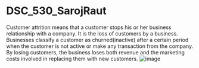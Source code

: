 # DSC_530_SarojRaut
Customer attrition means that a customer stops his or her business relationship with a company. It is the loss of customers by a business. Businesses classify a customer as churned(inactive) after a certain period when the customer is not active or make any transaction from the company. By losing customers, the business loses both revenue and the marketing costs involved in replacing them with new customers. 
![image](https://user-images.githubusercontent.com/45703778/110216996-91094580-7e66-11eb-8b93-8d4d6732091a.png)
